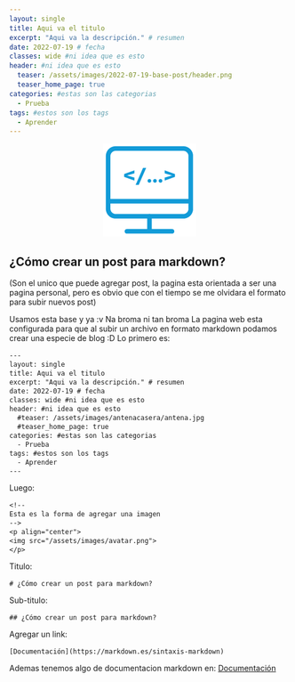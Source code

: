```yaml
---
layout: single
title: Aqui va el titulo
excerpt: "Aqui va la descripción." # resumen
date: 2022-07-19 # fecha
classes: wide #ni idea que es esto
header: #ni idea que es esto
  teaser: /assets/images/2022-07-19-base-post/header.png
  teaser_home_page: true
categories: #estas son las categorias
  - Prueba
tags: #estos son los tags
  - Aprender
---
```


<!--
Esta es la forma de agregar una imagen
-->
<p align="center"> 
<img src="/assets/images/2022-07-19-base-post/header.png"> 
</p>

## ¿Cómo crear un post para markdown?
(Son el unico que puede agregar post, la pagina esta orientada a ser una pagina personal, pero es obvio que con el tiempo se me olvidara el formato para subir nuevos post)

Usamos esta base y ya :v
Na broma ni tan broma
La pagina web esta configurada para que al subir un archivo en formato markdown podamos crear una especie de blog :D
Lo primero es:
~~~
---
layout: single
title: Aqui va el titulo
excerpt: "Aqui va la descripción." # resumen
date: 2022-07-19 # fecha
classes: wide #ni idea que es esto
header: #ni idea que es esto
  #teaser: /assets/images/antenacasera/antena.jpg
  #teaser_home_page: true
categories: #estas son las categorias
  - Prueba
tags: #estos son los tags
  - Aprender
---
~~~
Luego:
~~~
<!--
Esta es la forma de agregar una imagen
-->
<p align="center"> 
<img src="/assets/images/avatar.png"> 
</p>
~~~
Titulo:
~~~
# ¿Cómo crear un post para markdown?
~~~
Sub-titulo:
~~~
## ¿Cómo crear un post para markdown?
~~~
Agregar un link:
~~~
[Documentación](https://markdown.es/sintaxis-markdown)
~~~

Ademas tenemos algo de documentacion markdown en:
[Documentación](https://markdown.es/sintaxis-markdown)